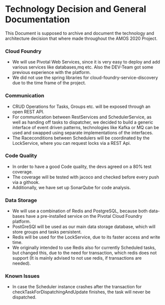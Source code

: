 # Technology Decision and General Documentation

This Document is supposed to archive and document the technology and architecture decision that where made throughout the AMOS 2020 Project.

### Cloud Foundry

- We will use Pivotal Web Services, since it is very easy to deploy and add various services like databases,mq etc. Also the DEV-Team got some previous experience with the platform.
- We did not use the spring libraries for cloud-foundry-service-discovery due to the time frame of the project.


### Communication

- CRUD Operations for Tasks, Groups etc. will be exposed through an open REST API.
- For communication between RestServices and SchedulerService, as well as handing off tasks to dispatcher, we decided to build a generic interface of event driven patterns, technologies like Kafka or MQ can be used and swapped using separate implementations of the interfaces.
- The Raceconditions between Schedulers will be coordinated by the LockService, where you can request locks via a REST Api.


### Code Quality

 - In order to have a good Code quality, the devs agreed on a 80% test coverage.
 - The coverage will be tested with jacoco and checked before every push via a githook.
 - Additionally, we have set up SonarQube for code analysis.


### Data Storage

 - We will use a combination of Redis and PostgreSQL, because both data-bases have a pre-installed service on the Pivotal Cloud Foundry platform.
 - PostGreSQl will be used as our main data storage database, which will store groups and tasks persistent.
 - Redis will be used for the LockService, due to its faster access and write time.
 - We originally intended to use Redis also for currently Scheduled tasks, but changed this, due to the need for transaction, which redis does not support (It is mainly advised to not use redis, if transactions are needed).


### Known Issues

- In case the Scheduler instance crashes after the transaction for checkTaskForDispatchingAndUpdate finishes, the task will never be dispatched.
